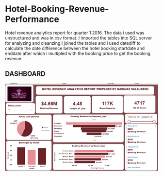 # Hotel-Booking-Revenue-Performance
Hotel revenue analytics report for quarter 1 2016.
 The data i used was unstructured and was in csv format. I imported the tables into SQL server for analyzing and cleanzing.I joined the tables and i used datediff to calculate the date difference between the hotel booking startdate and enddate after which i multipled with the booking price to get the booking revenue.


## **DASHBOARD**
![](https://github.com/Kareemat7/COVID-19/blob/main/Data%20Analysis%20Sample%20Images/Hotel%20visuals.jpg)
